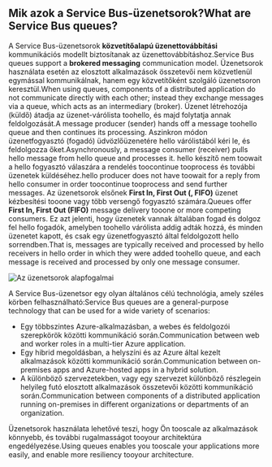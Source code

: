## <a name="what-are-service-bus-queues"></a><span data-ttu-id="2dee5-101">Mik azok a Service Bus-üzenetsorok?</span><span class="sxs-lookup"><span data-stu-id="2dee5-101">What are Service Bus queues?</span></span>
<span data-ttu-id="2dee5-102">A Service Bus-üzenetsorok **közvetítőalapú üzenettovábbítási** kommunikációs modellt biztosítanak az üzenettovábbításhoz.</span><span class="sxs-lookup"><span data-stu-id="2dee5-102">Service Bus queues support a **brokered messaging** communication model.</span></span> <span data-ttu-id="2dee5-103">Üzenetsorok használata esetén az elosztott alkalmazások összetevői nem közvetlenül egymással kommunikálnak, hanem egy közvetítőként szolgáló üzenetsoron keresztül.</span><span class="sxs-lookup"><span data-stu-id="2dee5-103">When using queues, components of a distributed application do not communicate directly with each other; instead they exchange messages via a queue, which acts as an intermediary (broker).</span></span> <span data-ttu-id="2dee5-104">Üzenet létrehozója (küldő) átadja az üzenet-várólista toohello, és majd folytatja annak feldolgozását.</span><span class="sxs-lookup"><span data-stu-id="2dee5-104">A message producer (sender) hands off a message toohello queue and then continues its processing.</span></span> <span data-ttu-id="2dee5-105">Aszinkron módon üzenetfogyasztó (fogadó) üdvözlőüzenetére hello várólistából kéri le, és feldolgozza őket.</span><span class="sxs-lookup"><span data-stu-id="2dee5-105">Asynchronously, a message consumer (receiver) pulls hello message from hello queue and processes it.</span></span> <span data-ttu-id="2dee5-106">hello készítő nem toowait a hello fogyasztó válaszára a rendelés toocontinue tooprocess és további üzenetek küldéséhez.</span><span class="sxs-lookup"><span data-stu-id="2dee5-106">hello producer does not have toowait for a reply from hello consumer in order toocontinue tooprocess and send further messages.</span></span> <span data-ttu-id="2dee5-107">Az üzenetsorok elsőnek **First In, First Out (, FIFO)** üzenet kézbesítési tooone vagy több versengő fogyasztó számára.</span><span class="sxs-lookup"><span data-stu-id="2dee5-107">Queues offer **First In, First Out (FIFO)** message delivery tooone or more competing consumers.</span></span> <span data-ttu-id="2dee5-108">Ez azt jelenti, hogy üzenetek vannak általában fogad és dolgoz fel hello fogadók, amelyben toohello várólista addig adták hozzá, és minden üzenetet kapott, és csak egy üzenetfogyasztó által feldolgozott hello sorrendben.</span><span class="sxs-lookup"><span data-stu-id="2dee5-108">That is, messages are typically received and processed by hello receivers in hello order in which they were added toohello queue, and each message is received and processed by only one message consumer.</span></span>

![Az üzenetsorok alapfogalmai](./media/howto-service-bus-queues/sb-queues-08.png)

<span data-ttu-id="2dee5-110">A Service Bus-üzenetsor egy olyan általános célú technológia, amely széles körben felhasználható:</span><span class="sxs-lookup"><span data-stu-id="2dee5-110">Service Bus queues are a general-purpose technology that can be used for a wide variety of scenarios:</span></span>

* <span data-ttu-id="2dee5-111">Egy többszintes Azure-alkalmazásban, a webes és feldolgozói szerepkörök közötti kommunikáció során.</span><span class="sxs-lookup"><span data-stu-id="2dee5-111">Communication between web and worker roles in a multi-tier Azure application.</span></span>
* <span data-ttu-id="2dee5-112">Egy hibrid megoldásban, a helyszíni és az Azure által kezelt alkalmazások közötti kommunikáció során.</span><span class="sxs-lookup"><span data-stu-id="2dee5-112">Communication between on-premises apps and Azure-hosted apps in a hybrid solution.</span></span>
* <span data-ttu-id="2dee5-113">A különböző szervezetekben, vagy egy szervezet különböző részlegein helyileg futó elosztott alkalmazások összetevői közötti kommunikáció során.</span><span class="sxs-lookup"><span data-stu-id="2dee5-113">Communication between components of a distributed application running on-premises in different organizations or departments of an organization.</span></span>

<span data-ttu-id="2dee5-114">Üzenetsorok használata lehetővé teszi, hogy Ön tooscale az alkalmazások könnyebb, és további rugalmasságot tooyour architektúra engedélyezése.</span><span class="sxs-lookup"><span data-stu-id="2dee5-114">Using queues enables you tooscale your applications more easily, and enable more resiliency tooyour architecture.</span></span>


